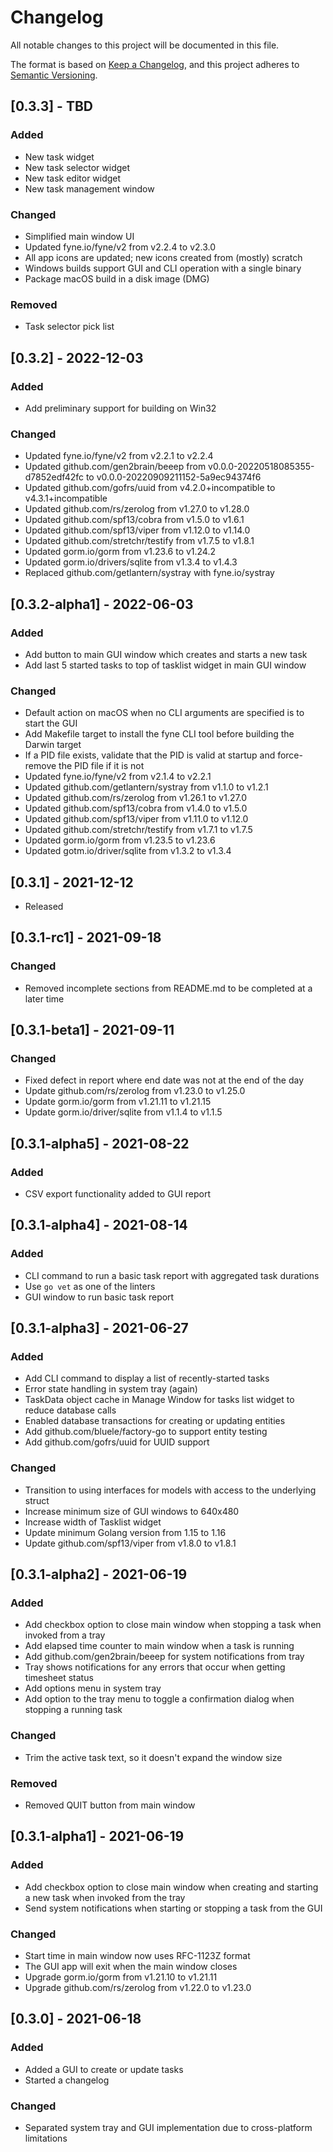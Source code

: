 # Changelog
All notable changes to this project will be documented in this file.

The format is based on [Keep a Changelog](https://keepachangelog.com/en/1.0.0/),
and this project adheres to [Semantic Versioning](https://semver.org/spec/v2.0.0.html).

## [0.3.3] - TBD
### Added
- New task widget
- New task selector widget
- New task editor widget
- New task management window

### Changed
- Simplified main window UI
- Updated fyne.io/fyne/v2 from v2.2.4 to v2.3.0
- All app icons are updated; new icons created from (mostly) scratch
- Windows builds support GUI and CLI operation with a single binary
- Package macOS build in a disk image (DMG)

### Removed
- Task selector pick list

## [0.3.2] - 2022-12-03
### Added
- Add preliminary support for building on Win32

### Changed
- Updated fyne.io/fyne/v2 from v2.2.1 to v2.2.4
- Updated github.com/gen2brain/beeep from v0.0.0-20220518085355-d7852edf42fc to v0.0.0-20220909211152-5a9ec94374f6
- Updated github.com/gofrs/uuid from v4.2.0+incompatible to v4.3.1+incompatible
- Updated github.com/rs/zerolog from v1.27.0 to v1.28.0
- Updated github.com/spf13/cobra from v1.5.0 to v1.6.1
- Updated github.com/spf13/viper from v1.12.0 to v1.14.0
- Updated github.com/stretchr/testify from v1.7.5 to v1.8.1
- Updated gorm.io/gorm from v1.23.6 to v1.24.2
- Updated gorm.io/drivers/sqlite from v1.3.4 to v1.4.3
- Replaced github.com/getlantern/systray with fyne.io/systray

## [0.3.2-alpha1] - 2022-06-03
### Added
- Add button to main GUI window which creates and starts a new task
- Add last 5 started tasks to top of tasklist widget in main GUI window

### Changed
- Default action on macOS when no CLI arguments are specified is to start the GUI
- Add Makefile target to install the fyne CLI tool before building the Darwin target
- If a PID file exists, validate that the PID is valid at startup and force-remove the PID file if it is not
- Updated fyne.io/fyne/v2 from v2.1.4 to v2.2.1
- Updated github.com/getlantern/systray from v1.1.0 to v1.2.1
- Updated github.com/rs/zerolog from v1.26.1 to v1.27.0
- Updated github.com/spf13/cobra from v1.4.0 to v1.5.0
- Updated github.com/spf13/viper from v1.11.0 to v1.12.0
- Updated github.com/stretchr/testify from v1.7.1 to v1.7.5
- Updated gorm.io/gorm from v1.23.5 to v1.23.6
- Updated gotm.io/driver/sqlite from v1.3.2 to v1.3.4

## [0.3.1] - 2021-12-12
- Released

## [0.3.1-rc1] - 2021-09-18
### Changed
- Removed incomplete sections from README.md to be completed at a later time

## [0.3.1-beta1] - 2021-09-11
### Changed
- Fixed defect in report where end date was not at the end of the day
- Update github.com/rs/zerolog from v1.23.0 to v1.25.0
- Update gorm.io/gorm from v1.21.11 to v1.21.15
- Update gorm.io/driver/sqlite from v1.1.4 to v1.1.5

## [0.3.1-alpha5] - 2021-08-22
### Added
- CSV export functionality added to GUI report

## [0.3.1-alpha4] - 2021-08-14
### Added
- CLI command to run a basic task report with aggregated task durations
- Use `go vet` as one of the linters
- GUI window to run basic task report

## [0.3.1-alpha3] - 2021-06-27
### Added
- Add CLI command to display a list of recently-started tasks
- Error state handling in system tray (again)
- TaskData object cache in Manage Window for tasks list widget to reduce database calls
- Enabled database transactions for creating or updating entities
- Add github.com/bluele/factory-go to support entity testing
- Add github.com/gofrs/uuid for UUID support

### Changed
- Transition to using interfaces for models with access to the underlying struct
- Increase minimum size of GUI windows to 640x480
- Increase width of Tasklist widget
- Update minimum Golang version from 1.15 to 1.16
- Update github.com/spf13/viper from v1.8.0 to v1.8.1

## [0.3.1-alpha2] - 2021-06-19
### Added
- Add checkbox option to close main window when stopping a task when invoked from a tray
- Add elapsed time counter to main window when a task is running
- Add github.com/gen2brain/beeep for system notifications from tray
- Tray shows notifications for any errors that occur when getting timesheet status
- Add options menu in system tray
- Add option to the tray menu to toggle a confirmation dialog when stopping a running task

### Changed
- Trim the active task text, so it doesn't expand the window size

### Removed
- Removed QUIT button from main window

## [0.3.1-alpha1] - 2021-06-19
### Added
- Add checkbox option to close main window when creating and starting a new task when invoked from the tray
- Send system notifications when starting or stopping a task from the GUI

### Changed
- Start time in main window now uses RFC-1123Z format
- The GUI app will exit when the main window closes
- Upgrade gorm.io/gorm from v1.21.10 to v1.21.11
- Upgrade github.com/rs/zerolog from v1.22.0 to v1.23.0

## [0.3.0] - 2021-06-18
### Added
- Added a GUI to create or update tasks
- Started a changelog

### Changed
- Separated system tray and GUI implementation due to cross-platform limitations
